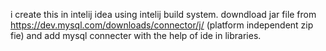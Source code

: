 i create this in intelij idea using intelij build system.
downdload jar file from https://dev.mysql.com/downloads/connector/j/ (platform independent zip fie)
and add mysql connecter with the help of ide in libraries.

